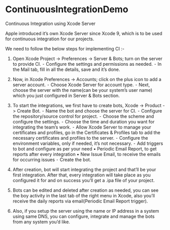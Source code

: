 # ContinuousIntegrationDemo

Continuous Integration using Xcode Server

Apple introduced it’s own Xcode Server since Xcode 9, which is to be used for continuous integration for our projects.

We need to follow the below steps for implementing CI :-
1.    Open Xcode Project -> Preferences -> Server & Bots; turn on the server to provide CI.
    ⁃    Configure the settings and permissions as needed.
    ⁃    In the Mail tab, fill in all the details, save and it’s done.

2.    Now, in Xcode  Preferences -> Accounts; click on the plus icon to add a server account.
    ⁃    Choose Xcode Server for account type.
    ⁃    Next, choose the server with the name(can be your system’s user name) which you just configured in Server & Bots section.
    
3.    To start the integrations, we first have to create bots, Xcode -> Product -> Create Bot.
    ⁃    Name the bot and choose the server for CI.
    ⁃    Configure the repository/source control for project.
    ⁃    Choose the scheme and configure the settings.
    ⁃    Choose the time and duration you want for integrating the team’s work.
    ⁃    Allow Xcode Server to manage your certificates and profiles, go in the Certificates & Profiles tab to add the necessary certificates and profiles to the server.
    ⁃    Configure the environment variables, only if needed, it’s not necessary.
    ⁃    Add triggers to bot and configure as per your need
        •    Periodic Email Report, to get reports after every integration
        •    New Issue Email, to receive the emails for occurring issues
        ⁃    Create the bot.
        
4.    After creation, bot will start integrating the project and that’ll be your first integration. After that, every integration will take place as you configured it for and on success you’ll get a .ipa file of your project.

5.    Bots can be edited and deleted after creation as needed, you can see the boy activity in the last tab of the right menu in Xcode, also you’ll receive the daily reports via email(Periodic Email Report trigger).

6.    Also, if you setup the server using the name or IP address in a system using same DNS, you can configure, integrate and manage the bots from any system you’d like.
